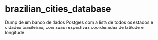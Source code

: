 brazilian_cities_database
=========================

Dump de um banco de dados Postgres com a lista de todos os estados e cidades brasileiras, com suas respectivas coordenadas de latitude e longitude